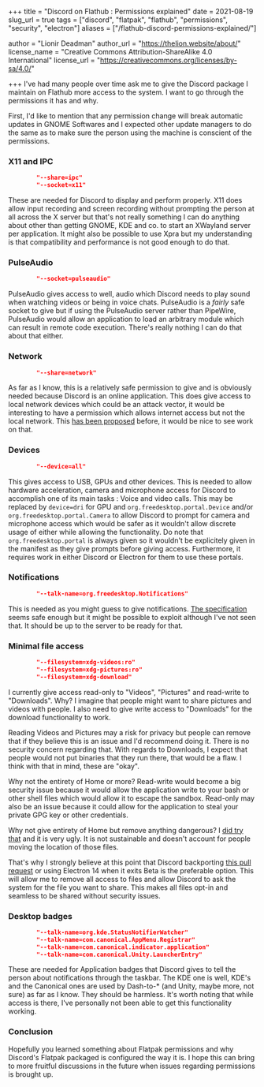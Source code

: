 +++
title = "Discord on Flathub : Permissions explained"
date = 2021-08-19
slug_url = true
tags = ["discord", "flatpak", "flathub", "permissions", "security", "electron"]
aliases = ["/flathub-discord-permissions-explained/"]

author = "Lionir Deadman"
author_url = "https://thelion.website/about/"
license_name = "Creative Commons Attribution-ShareAlike 4.0 International"
license_url = "https://creativecommons.org/licenses/by-sa/4.0/"

+++
I've had many people over time ask me to give the Discord package I maintain on Flathub more access to the system. I want to go through the permissions it has and why.
<!--more-->

First, I'd like to mention that any permission change will break automatic updates in GNOME Softwares and I expected other update managers to do the same as to make sure the person using the machine is conscient of the permissions.

### X11 and IPC

```json
        "--share=ipc"
        "--socket=x11"
```

These are needed for Discord to display and perform properly. X11 does allow input recording and screen recording without prompting the person at all across the X server but that's not really something I can do anything about other than getting GNOME, KDE and co. to start an XWayland server per application. It might also be possible to use Xpra but my understanding is that compatibility and performance is not good enough to do that.

### PulseAudio

```json
        "--socket=pulseaudio"
```

PulseAudio gives access to well, audio which Discord needs to play sound when watching videos or being in voice chats. PulseAudio is a *fairly* safe socket to give but if using the PulseAudio server rather than PipeWire, PulseAudio would allow an application to load an arbitrary module which can result in remote code execution. There's really nothing I can do that about that either.
        
### Network

```json
        "--share=network"
```

As far as I know, this is a relatively safe permission to give and is obviously needed because Discord is an online application. This does give access to local network devices which could be an attack vector, it would be interesting to have a permission which allows internet access but not the local network. This [has been proposed](https://github.com/containers/bubblewrap/issues/392) before, it would be nice to see work on that.
        
### Devices

```json
        "--device=all"
```

This gives access to USB, GPUs and other devices. This is needed to allow hardware acceleration, camera and microphone access for Discord to accomplish one of its main tasks : Voice and video calls. This may be replaced by `device=dri` for GPU and `org.freedesktop.portal.Device` and/or `org.freedesktop.portal.Camera` to allow Discord to prompt for camera and microphone access which would be safer as it wouldn't allow discrete usage of either while allowing the functionality. Do note that `org.freedesktop.portal` is always given so it wouldn't be explicitely given in the manifest as they give prompts before giving access. Furthermore, it requires work in either Discord or Electron for them to use these portals.
        
### Notifications

```json
        "--talk-name=org.freedesktop.Notifications"
```

This is needed as you might guess to give notifications. [The specification](https://specifications.freedesktop.org/notification-spec/notification-spec-latest.html) seems safe enough but it might be possible to exploit although I've not seen that. It should be up to the server to be ready for that.
        
### Minimal file access

```json
        "--filesystem=xdg-videos:ro"
        "--filesystem=xdg-pictures:ro"
        "--filesystem=xdg-download"
```

I currently give access read-only to "Videos", "Pictures" and read-write to "Downloads". Why? I imagine that people might want to share pictures and videos with people. I also need to give write access to "Downloads" for the download functionality to work.

Reading Videos and Pictures may a risk for privacy but people can remove that if they believe this is an issue and I'd recommend doing it. There is no security concern regarding that. With regards to Downloads, I expect that people would not put binaries that they run there, that would be a flaw. I think with that in mind, these are "okay".

Why not the entirety of Home or more? Read-write would become a big security issue because it would allow the application write to your bash or other shell files which would allow it to escape the sandbox. Read-only may also be an issue because it could allow for the application to steal your private GPG key or other credentials.

Why not give entirety of Home but remove anything dangerous? I [did try that](https://github.com/flathub/com.discordapp.Discord/pull/137) and it is very ugly. It is not sustainable and doesn't account for people moving the location of those files.

That's why I strongly believe at this point that Discord backporting [this pull request](https://github.com/electron/electron/pull/19159) or using Electron 14 when it exits Beta is the preferable option. This will allow me to remove all access to files and allow Discord to ask the system for the file you want to share. This makes all files opt-in and seamless to be shared without security issues.

### Desktop badges

```json
        "--talk-name=org.kde.StatusNotifierWatcher"
        "--talk-name=com.canonical.AppMenu.Registrar"
        "--talk-name=com.canonical.indicator.application"
        "--talk-name=com.canonical.Unity.LauncherEntry"
```

These are needed for Application badges that Discord gives to tell the person about notifications through the taskbar. The KDE one is well, KDE's and the Canonical ones are used by Dash-to-* (and Unity, maybe more, not sure) as far as I know. They should be harmless. It's worth noting that while access is there, I've personally not been able to get this functionality working.

### Conclusion

Hopefully you learned something about Flatpak permissions and why Discord's Flatpak packaged is configured the way it is. I hope this can bring to more fruitful discussions in the future when issues regarding permissions is brought up.
